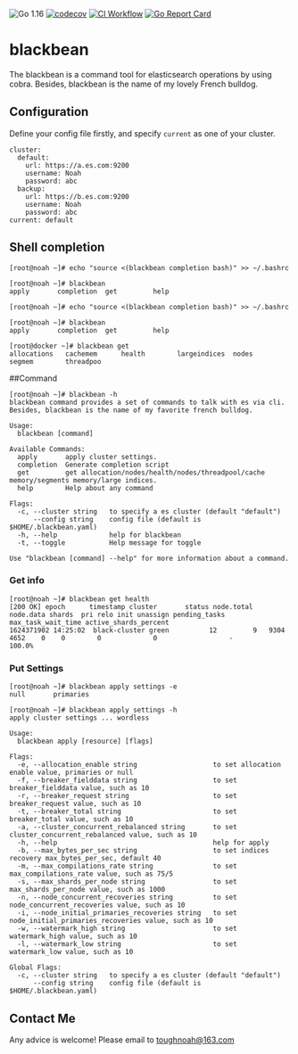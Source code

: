 ![Go 1.16](https://img.shields.io/badge/Go-v1.16-blue)
[![codecov](https://codecov.io/gh/toughnoah/blackbean/branch/master/graph/badge.svg?token=4UUTYZ6NCF)](https://codecov.io/gh/toughnoah/blackbean)
[![CI Workflow](https://github.com/toughnoah/blackbean/actions/workflows/test-coverage.yaml/badge.svg)](https://github.com/toughnoah/blackbean/actions/workflows/test-coverage.yaml)
[![Go Report Card](https://goreportcard.com/badge/github.com/toughnoah/blackbean)](https://goreportcard.com/report/github.com/toughnoah/blackbean)
# blackbean

The blackbean is a command tool for elasticsearch operations by using cobra. Besides, blackbean is the name of my lovely French bulldog.

## Configuration
Define your config file firstly, and specify `current` as one of your cluster.
```
cluster:
  default:
    url: https://a.es.com:9200
    username: Noah
    password: abc
  backup:
    url: https://b.es.com:9200
    username: Noah
    password: abc
current: default
```

## Shell completion
```console
[root@noah ~]# echo "source <(blackbean completion bash)" >> ~/.bashrc
```
```console
[root@noah ~]# blackbean
apply       completion  get         help
```
```console
[root@noah ~]# echo "source <(blackbean completion bash)" >> ~/.bashrc
```
```console
[root@noah ~]# blackbean
apply       completion  get         help
```
```console
[root@docker ~]# blackbean get
allocations   cachemem      health        largeindices  nodes         segmem        threadpoo
```

##Command
```console
[root@noah ~]# blackbean -h
blackbean command provides a set of commands to talk with es via cli.
Besides, blackbean is the name of my favorite french bulldog.

Usage:
  blackbean [command]

Available Commands:
  apply       apply cluster settings.
  completion  Generate completion script
  get         get allocation/nodes/health/nodes/threadpool/cache memory/segments memory/large indices.
  help        Help about any command

Flags:
  -c, --cluster string   to specify a es cluster (default "default")
      --config string    config file (default is $HOME/.blackbean.yaml)
  -h, --help             help for blackbean
  -t, --toggle           Help message for toggle

Use "blackbean [command] --help" for more information about a command.
```
### Get info
```console
[root@noah ~]# blackbean get health
[200 OK] epoch      timestamp cluster       status node.total node.data shards  pri relo init unassign pending_tasks max_task_wait_time active_shards_percent
1624371902 14:25:02  black-cluster green          12         9   9304 4652    0    0        0             0                  -                100.0%
```

### Put Settings
```console
[root@noah ~]# blackbean apply settings -e
null       primaries
```
```console
[root@noah ~]# blackbean apply settings -h
apply cluster settings ... wordless

Usage:
  blackbean apply [resource] [flags]

Flags:
  -e, --allocation_enable string                   to set allocation enable value, primaries or null
  -f, --breaker_fielddata string                   to set breaker_fielddata value, such as 10
  -r, --breaker_request string                     to set breaker_request value, such as 10
  -t, --breaker_total string                       to set breaker_total value, such as 10
  -a, --cluster_concurrent_rebalanced string       to set cluster_concurrent_rebalanced value, such as 10
  -h, --help                                       help for apply
  -b, --max_bytes_per_sec string                   to set indices recovery max_bytes_per_sec, default 40
  -m, --max_compilations_rate string               to set max_compilations_rate value, such as 75/5
  -s, --max_shards_per_node string                 to set max_shards_per_node value, such as 1000
  -n, --node_concurrent_recoveries string          to set node_concurrent_recoveries value, such as 10
  -i, --node_initial_primaries_recoveries string   to set node_initial_primaries_recoveries value, such as 10
  -w, --watermark_high string                      to set watermark_high value, such as 10
  -l, --watermark_low string                       to set watermark_low value, such as 10

Global Flags:
  -c, --cluster string   to specify a es cluster (default "default")
      --config string    config file (default is $HOME/.blackbean.yaml)
```

## Contact Me
Any advice is welcome! Please email to toughnoah@163.com
